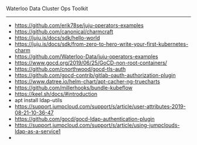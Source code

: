 Waterloo Data Cluster Ops Toolkit
_________________________________

* https://github.com/erik78se/juju-operators-examples
* https://github.com/canonical/charmcraft
* https://juju.is/docs/sdk/hello-world
* https://juju.is/docs/sdk/from-zero-to-hero-write-your-first-kubernetes-charm
* https://github.com/Waterloo-Data/juju-operators-examples
* https://www.gocd.org/2019/06/25/GoCD-non-root-containers/
* https://github.com/cnorthwood/gocd-tls-auth
* https://github.com/gocd-contrib/gitlab-oauth-authorization-plugin
* https://www.datree.io/helm-chart/apt-cacher-ng-truecharts
* https://github.com/millerhooks/bundle-kubeflow
* https://keel.sh/docs/#introduction
* apt install ldap-utils
* https://support.jumpcloud.com/support/s/article/user-attributes-2019-08-21-10-36-47
* https://github.com/gocd/gocd-ldap-authentication-plugin
* https://support.jumpcloud.com/support/s/article/using-jumpclouds-ldap-as-a-service1
* 
